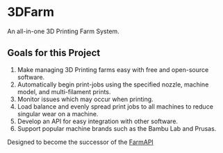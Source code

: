 # 3DFarm
An all-in-one 3D Printing Farm System.

## Goals for this Project
1. Make managing 3D Printing farms easy with free and open-source software.
2. Automatically begin print-jobs using the specified nozzle, machine model, and multi-filament prints.
3. Monitor issues which may occur when printing.
4. Load balance and evenly spread print jobs to all machines to reduce singular wear on a machine.
5. Develop an API for easy integration with other software.
7. Support popular machine brands such as the Bambu Lab and Prusas.

Designed to become the successor of the [FarmAPI](https://github.com/PNW-Additive-Manufacturing/FarmAPI)
